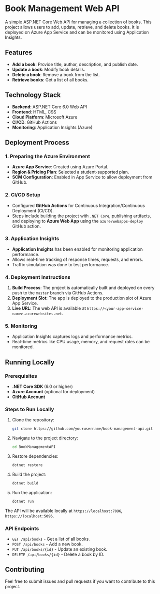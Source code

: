 

# Book Management Web API

A simple ASP.NET Core Web API for managing a collection of books. This project allows users to add, update, retrieve, and delete books. It is deployed on Azure App Service and can be monitored using Application Insights.

## Features

- **Add a book**: Provide title, author, description, and publish date.
- **Update a book**: Modify book details.
- **Delete a book**: Remove a book from the list.
- **Retrieve books**: Get a list of all books.

## Technology Stack

- **Backend**: ASP.NET Core 6.0 Web API
- **Frontend**: HTML, CSS
- **Cloud Platform**: Microsoft Azure
- **CI/CD**: GitHub Actions
- **Monitoring**: Application Insights (Azure)

## Deployment Process

### 1. **Preparing the Azure Environment**

- **Azure App Service**: Created using Azure Portal.
- **Region & Pricing Plan**: Selected a student-supported plan.
- **SCM Configuration**: Enabled in App Service to allow deployment from GitHub.

### 2. **CI/CD Setup**

- Configured **GitHub Actions** for Continuous Integration/Continuous Deployment (CI/CD).
- Steps include building the project with `.NET Core`, publishing artifacts, and deploying to **Azure Web App** using the `azure/webapps-deploy` GitHub action.

### 3. **Application Insights**

- **Application Insights** has been enabled for monitoring application performance.
- Allows real-time tracking of response times, requests, and errors.
- Traffic simulation was done to test performance.

### 4. **Deployment Instructions**

1. **Build Process**: The project is automatically built and deployed on every push to the `master` branch via GitHub Actions.
2. **Deployment Slot**: The app is deployed to the production slot of Azure App Service.
3. **Live URL**: The web API is available at `https://<your-app-service-name>.azurewebsites.net`.

### 5. **Monitoring**

- Application Insights captures logs and performance metrics.
- Real-time metrics like CPU usage, memory, and request rates can be monitored.

## Running Locally

### Prerequisites

- **.NET Core SDK** (6.0 or higher)
- **Azure Account** (optional for deployment)
- **GitHub Account**

### Steps to Run Locally

1. Clone the repository:
   ```bash
   git clone https://github.com/yourusername/book-management-api.git
   ```
2. Navigate to the project directory:
   ```bash
   cd BookManagementAPI
   ```
3. Restore dependencies:
   ```bash
   dotnet restore
   ```
4. Build the project:
   ```bash
   dotnet build
   ```
5. Run the application:
   ```bash
   dotnet run
   ```

The API will be available locally at `https://localhost:7096`, `https://localhost:5096`.

### API Endpoints

- `GET /api/books` - Get a list of all books.
- `POST /api/books` - Add a new book.
- `PUT /api/books/{id}` - Update an existing book.
- `DELETE /api/books/{id}` - Delete a book by ID.

## Contributing

Feel free to submit issues and pull requests if you want to contribute to this project.

